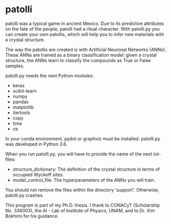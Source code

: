 # patolli

patolli was a typical game in ancient Mexico. 
Due to its predictive attributes on the fate of the people, patolli had a ritual character.
With patolli.py you can create your own patollis, which will help you to infer new materials with a crystal structure.

The way the patollis are created is with Artificial Neuronal Networks (ANNs). These ANNs are trained as a binary classification model: given a crystal structure, the ANNs learn to classify the compounds as True or False samples.

patolli.py needs the next Python modules:
<ul>
  <li>keras</li>
  <li>scikit-learn</li>
  <li>numpy</li>
  <li>pandas</li>
  <li>matplotlib</li>  
  <li>itertools</li>
  <li>copy</li>
  <li>time</li>
  <li>os</li>
</ul>

In your conda environment, pydot or graphviz must be installed. patolli.py was developed in Python 3.6.

When you run patolli.py, you will have to provide the name of the next txt-files:
<ul>
  <li>structure_dictionary: The definition of the crystal structure in terms of occupied Wyckoff sites.</li>
  <li>model_control_file: The hyperparameters of the ANNs you will train.</li>
</ul>

You should not remove the files within the directory 'support'. Otherwise, patolli.py crashes.

This program is part of my Ph.D. thesis. I thank to CONACyT (Scholarship No. 336003), the AI - Lab of Institute of Physics, UNAM, and to Dr. Xim Bokhimi for his guidance.
